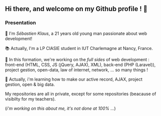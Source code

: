 <div align="center"></div>

## Hi there, and welcome on my Github profile ! 👋

### Presentation

🧑 I'm _Sébastien Klaus_, a 21 years old young man passionate about web development! 

📚 Actually, I'm a LP CIASIE student in IUT Charlemagne at Nancy, France.  

🔭 In this formation, we're working on the _full sides_ of web development : front-end (HTML, CSS, JS (jQuery, AJAX), XML), back-end (PHP (Laravel)), project gestion, open-data, law of internet, network, ... so many things !  

🌱 Actually, i'm learning how to make our active record, AJAX, project gestion, open & big data.

My repositories are all in private, except for some repositories (beacause of visibilty for my teachers).  

(*i'm working on this _about me_, it's not done at 100% ...*)

<!--
**sebastienklaus/sebastienklaus** is a ✨ _special_ ✨ repository because its `README.md` (this file) appears on your GitHub profile.

Here are some ideas to get you started:

- 🔭 I’m currently working on ...
- 🌱 I’m currently learning ...
- 👯 I’m looking to collaborate on ...
- 🤔 I’m looking for help with ...
- 💬 Ask me about ...
- 📫 How to reach me: ...
- 😄 Pronouns: ...
- ⚡ Fun fact: ...
-->

